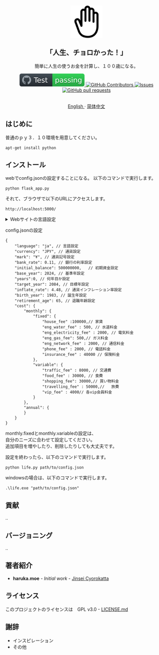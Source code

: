 <p align="center">
 <img width="100px" src="/docs/hand-right-outline.svg" align="center" alt="jinseicyorokatta" />
 <h2 align="center">「人生、チョロかった！」</h2>
 <p align="center">簡単に人生の使うお金を計算し、１００歳になる。</p>
 <p align="center">
    <a href="https://github.com/zorroforever/jinseicyorokatta/actions">
      <img alt="Tests Passing" src="/docs/badge.svg" />
    </a>
    <a href="https://github.com/zorroforever/jinseicyorokatta/graphs/contributors">
      <img alt="GitHub Contributors" src="https://img.shields.io/github/contributors/zorroforever/jinseicyorokatta" />
    </a>
    <a href="https://github.com/zorroforever/jinseicyorokatta/issues">
      <img alt="Issues" src="https://img.shields.io/github/issues/zorroforever/jinseicyorokatta?color=0088ff" />
    </a>
    <a href="https://github.com/zorroforever/jinseicyorokatta/pulls">
      <img alt="GitHub pull requests" src="https://img.shields.io/github/issues-pr/zorroforever/jinseicyorokatta?color=0088ff" />
    </a>
    <br />
    <br />
  </p>
 <p align="center">
    <a href="/docs/readme_en.md">English </a>
    ·
    <a href="/docs/readme_zh.md">简体中文</a>
  </p>
 </p>

## はじめに


普通のｐｙ３．１０環境を用意してください。

```
apt-get install python
```


## インストール

webでconfig.jsonの設定することになる。
以下のコマンドで実行します。
```
python flask_app.py
```
それて、ブラウザで以下のURLにアクセスします。

```
http://localhost:5000/
```
<details>
<summary>Webサイトの言語設定</summary>
以下のコマンドで実行します。
poファイルを作成する。

> [!NOTE]\
>例：
msgid "Life Configuration"
msgstr "ライフ設定"
通訳する。

```
pybabel extract -F babel.cfg -o messages.pot .
pybabel init -i messages.pot -d translations -l ja
```
以下のコマンドで実行します。
moファイルを作成する。
```
pybabel compile -d translations
```
</details>

config.jsonの設定

```
{
    "language": "ja", // 言語設定
    "currency": "JPY", // 通貨設定
    "mark": "¥", // 通貨記号設定
    "bank_rate": 0.11, // 銀行の利率設定
    "initial_balance": 500000000,   // 初期資金設定
    "base_year": 2024, // 基準年設定
    "years":0, // 何年目か設定
    "target_year": 2084, // 目標年設定
    "inflate_rate": 4.48, // 通貨インフレーション率設定
    "birth_year": 1983, // 誕生年設定
    "retirement_age": 65, // 退職年齢設定
    "cost": {
        "monthly": {
            "fixed": {
                "house_fee" :100000,// 家賃   
                "eng_water_fee" : 500, // 水道料金
                "eng_electricity_fee" : 2000, // 電気料金
                "eng_gas_fee": 500,// ガス料金
                "eng_network_fee" : 2000, // 通信料金
                "phone_fee" : 2000, // 電話料金
                "insurance_fee" : 40000 // 保険料金
            },
            "variable": {
                "traffic_fee" : 8000, // 交通費
                "food_fee" : 30000, // 食費
                "shopping_fee": 30000,// 買い物料金
                "travelling_fee" : 50000,//   旅費
                "vip_fee" : 4000// 各vip会員料金
            }
        },
        "annual": {
        }
    }
}

```

monthly.fixedとmonthly.variableの設定は、  
自分のニーズに合わせて設定してください。  
追加項目を増やしたり、削除したりしても大丈夫です。  

設定を終わったら、以下のコマンドで実行します。

```
python life.py path/to/config.json
```
windowsの場合は、以下のコマンドで実行します。

```
.\life.exe "path/to/config.json"
```

## 貢献

..

## バージョニング

..

## 著者紹介

* **haruka.moe** - *Initial work* - [Jinsei Cyorokatta](https://github.com/jinseicyorokatta)


## ライセンス

このプロジェクトのライセンスは　GPL v3.0 -  [LICENSE.md](LICENSE.md) 

## 謝辞

* インスピレーション
* その他